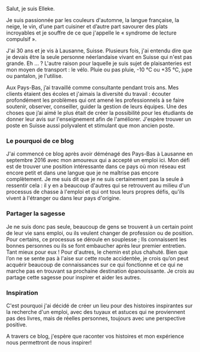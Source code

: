 
Salut, je suis Elleke.

Je suis passionnée par les couleurs d'automne, la langue française, la neige, le vin, d’une part cuisiner et d’autre part savourer des plats incroyables et je souffre de ce que j'appelle le « syndrome de lecture compulsif ».

J'ai 30 ans et je vis à Lausanne, Suisse. Plusieurs fois, j'ai entendu dire que je devais être la seule personne néerlandaise vivant en Suisse qui n'est pas grande. Eh ... ? L'autre raison pour laquelle je suis sujet de plaisanteries est mon moyen de transport : le vélo. Pluie ou pas pluie, -10 ℃ ou +35 ℃, jupe ou pantalon, je l'utilise.

Aux Pays-Bas, j’ai travaillé comme consultante pendant trois ans. Mes clients étaient des écoles et j'aimais la diversité du travail : écouter profondément les problèmes qui ont amené les professionnels à se faire soutenir, observer, conseiller, guider la gestion de leurs équipes. Une des choses que j’ai aimé le plus était de créer la possibilité pour les étudiants de donner leur avis sur l'enseignement afin de l'améliorer.
J'espère trouver un poste en Suisse aussi polyvalent et stimulant que mon ancien poste.

### Le pourquoi de ce blog

J'ai commencé ce blog après avoir déménagé des Pays-Bas à Lausanne en septembre 2016 avec mon amoureux qui a accepté un emploi ici. Mon défi est de trouver une position intéressante dans ce pays où mon réseau est encore petit et dans une langue que je ne maîtrise pas encore complètement. Je me suis dit que je ne suis certainement pas la seule à ressentir cela : il y en a beaucoup d'autres qui se retrouvent au milieu d'un processus de chasse à l'emploi et qui ont tous leurs propres défis, qu'ils vivent à l'étranger ou dans leur pays d'origine.

### Partager la sagesse

Je ne suis donc pas seule, beaucoup de gens se trouvent à un certain point de leur vie sans emploi, ou ils veulent changer de profession ou de position. Pour certains, ce processus se déroule en souplesse ; Ils connaissent les bonnes personnes ou ils se font embaucher après leur premier entretien. Tant mieux pour eux ! Pour d'autres, le chemin est plus chahuté. Bien que l’on ne se sente pas à l'aise sur cette route accidentée, je crois qu’on peut acquérir beaucoup de connaissances sur ce qui fonctionne et ce qui ne marche pas en trouvant sa prochaine destination épanouissante. Je crois au partage cette sagesse pour inspirer et aider les autres.

### Inspiration

C'est pourquoi j'ai décidé de créer un lieu pour des histoires inspirantes sur la recherche d'un emploi, avec des tuyaux et astuces qui ne proviennent pas des livres, mais de réelles personnes, toujours avec une perspective positive.

A travers ce blog, j'espère que raconter vos histoires et mon expérience nous permettront de nous inspirer!
